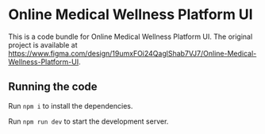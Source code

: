 
  # Online Medical Wellness Platform UI

  This is a code bundle for Online Medical Wellness Platform UI. The original project is available at https://www.figma.com/design/19umxFOi24QaglShab7VJ7/Online-Medical-Wellness-Platform-UI.

  ## Running the code

  Run `npm i` to install the dependencies.

  Run `npm run dev` to start the development server.
  